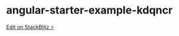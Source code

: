 # angular-starter-example-kdqncr

[Edit on StackBlitz ⚡️](https://stackblitz.com/edit/angular-starter-example-kdqncr)